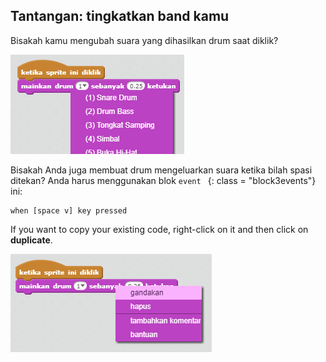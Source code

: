 ## Tantangan: tingkatkan band kamu

Bisakah kamu mengubah suara yang dihasilkan drum saat diklik?

![tangkapan layar](images/band-drum-sound.png)

Bisakah Anda juga membuat drum mengeluarkan suara ketika bilah spasi ditekan? Anda harus menggunakan blok `event ` {: class = "block3events"} ini:

```blocks3
when [space v] key pressed
```

If you want to copy your existing code, right-click on it and then click on **duplicate**.

![screenshot](images/band-duplicate-code.png)